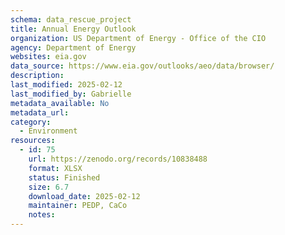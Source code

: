 ```yaml
---
schema: data_rescue_project 
title: Annual Energy Outlook
organization: US Department of Energy - Office of the CIO
agency: Department of Energy
websites: eia.gov
data_source: https://www.eia.gov/outlooks/aeo/data/browser/
description: 
last_modified: 2025-02-12
last_modified_by: Gabrielle
metadata_available: No
metadata_url: 
category:
  - Environment
resources:
  - id: 75
    url: https://zenodo.org/records/10838488
    format: XLSX
    status: Finished
    size: 6.7
    download_date: 2025-02-12
    maintainer: PEDP, CaCo
    notes: 
---
```

